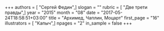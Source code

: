 +++
authors = [ "Сергей Федин",]
slogan = ""
rubric = [ "Две трети правды",]
year = "2015"
month = "08"
date = "2017-05-24T18:58:51+03:00"
title = "Архимед, Чаплин, Моцарт"
first_page = "16"
illustrators = [ "Капыч",]
npages = "2"
in_sample = false
+++
